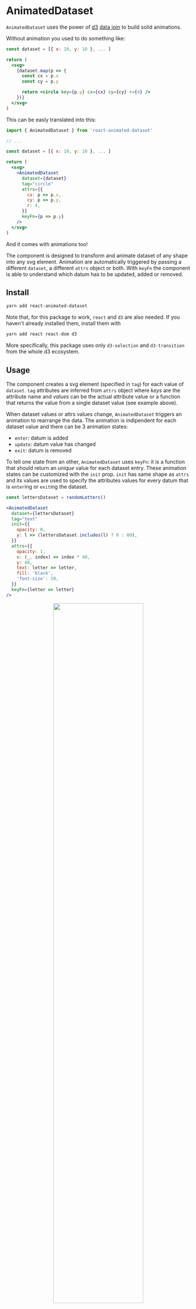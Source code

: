 # AnimatedDataset

`AnimatedDataset` uses the power of [d3](https://d3js.org) [data join](https://github.com/d3/d3-selection#joining-data) to build solid animations.

Without animation you used to do something like:

```jsx
const dataset = [{ x: 10, y: 10 }, ... ]

return (
  <svg>
    {dataset.map(p => {
      const cx = p.x
      const cy = p.y

      return <circle key={p.y} cx={cx} cy={cy} r={4} />
    })}
  </svg>
)
```

This can be easly translated into this:

```jsx
import { AnimatedDataset } from 'react-animated-dataset'

// ...

const dataset = [{ x: 10, y: 10 }, ... ]

return (
  <svg>
    <AnimatedDataset
      dataset={dataset}
      tag="circle"
      attrs={{
        cx: p => p.x,
        cy: p => p.y,
        r: 4,
      }}
      keyFn={p => p.y}
    />
  </svg>
)
```

And it comes with animations too!

The component is designed to transform and animate dataset of any shape into any svg element. Animation are automatically triggered by passing a different `dataset`, a different `attrs` object or both. With `keyFn` the component is able to understand which datum has to be updated, added or removed.

## Install

```bash
yarn add react-animated-dataset
```

Note that, for this package to work, `react` and `d3` are also needed. If you haven't already installed them, install them with

```bash
yarn add react react-dom d3
```

More specifically, this package uses only `d3-selection` and `d3-transition` from the whole d3 ecosystem.

## Usage

The component creates a svg element (specified in `tag`) for each value of `dataset`. `tag` attributes are inferred from `attrs` object where _keys_ are the attribute name and _values_ can be the actual attribute value or a function that returns the value from a single dataset value (see example above).

When dataset values or attrs values change, `AnimatedDataset` triggers an animation to rearrange the data. The animation is indipendent for each dataset value and there can be 3 animation states:

- `enter`: datum is added
- `update`: datum value has changed
- `exit`: datum is removed

To tell one state from an other, `AnimatedDataset` uses `keyFn`: it is a function that should return an _unique_ value for each dataset entry. These animation states can be customized with the `init` prop. `init` has same shape as `attrs` and its values are used to specify the attributes values for every datum that is `enter`ing or `exit`ing the dataset.

```jsx
const lettersDataset = randomLetters()

<AnimatedDataset
  dataset={lettersDataset}
  tag="text"
  init={{
    opacity: 0,
    y: l => (lettersDataset.includes(l) ? 0 : 80),
  }}
  attrs={{
    opacity: 1,
    x: (_, index) => index * 40,
    y: 40,
    text: letter => letter,
    fill: 'black',
    'font-size': 50,
  }}
  keyFn={letter => letter}
/>
```

<p align="center">
  <img align="middle" src="docs/randomletters.gif" width="70%" />
</p>

In the example above, `opacity: 0` and `y` function in `init` are used for every entering and exiting letters.

### Use case: Linechart with d3

In this next example we will draw a simple line chart, with circles for each data point and a grid with only horizontal lines. Starting from a dataset of type `Array<{x: number, y: number}>`, we can use _d3.scaleLinear_ and _d3.line_ as a utility to map data points to coordinates and to create the shape of the path.

```jsx
// Initial setup

const xScale = d3
  .scaleLinear()
  .domain(xDomain)
  .range([0, WIDTH])

const yScale = d3
  .scaleLinear()
  .domain(yDomain)
  .range([HEIGHT, 0])

const lineGenerator = d3
  .line()
  .x(p => xScale(p.x))
  .y(p => yScale(p.y))


// To draw the horizontal grid we use yScale.ticks as dataset.
// To highlight the line relative to value 0 we can check tick
// value in 'stroke-width' and 'opacity'.

<AnimatedDataset
  dataset={yScale.ticks(10)}
  tag="line"
  init={{ opacity: 0 }}
  attrs={{
    x1: xScale.range()[0],
    x2: xScale.range()[1],
    y1: tick => yScale(tick),
    y2: tick => yScale(tick),
    stroke: 'lightgrey',
    'stroke-width': tick => (tick === 0 ? 2 : 1),
    opacity: tick => (tick === 0 ? 1 : 0.5),
  }}
  keyFn={tick => tick}
/>


// Next we draw the linechart using a single path. To get a single
// path out of AnimatadDataset we need to wrap our dataset in
// an array and set d attribute to the lineGenerator.

<AnimatedDataset
  dataset={[dataset]}
  tag="path"
  attrs={{
    d: lineGenerator,
    fill: "none",
    stroke: "darkgrey"
  }}
  keyFn={(_, i) => i}
/>


// Finally we add circles for every data point. As for
// grid, we use xScale and yScale to calculate the actual
// position. We can also change fill according to y value.

<AnimatedDataset
  dataset={dataset}
  tag="circle"
  attrs={{
    opacity: 1,
    cx: p => xScale(p.x),
    cy: p => yScale(p.y),
    fill: p => (p.y >= 0 ? "green" : "red"),
    r: 3
  }}
  keyFn={(_, i) => i}
/>
```

<p align="center">
  <img align="middle" src="docs/linechart_initial.jpg" width="80%" />
</p>

Whenever `dataset`, `xRange` or `yRange` change, we have smooth animations.

<p align="center">
  <img align="middle" src="docs/linechart.gif" width="80%" />
</p>

As it can be seen in the result, `AnimatedDataset` supports _path morphing_ and _color interpolation_. Also, thanks to the combination of grid `keyFn` and `init` props, the component knows which line to move and which to fade in/out.

## Props

<h3 id="dataset">
  <a  href="#dataset">#</a> dataset
</h3>

- **Required**
- Type: `Array<any>`

<h3 id="attrs">
  <a  href="#attrs">#</a> attrs
</h3>

- **Required**
- Type: `{[key: string]: number | string | ((datum: any, index: int, nodes: Array<SVGElement>) => number | string)}`

`attrs` keys should be an attribute name for given `tag`. They must be in kebab-case.

`attrs` values should be the actual value or a function to calculate the value. Function accepts as parameter a single datum, its index and the array of rendered svg elements (the d3 selection).

```jsx
<AnimatedDataset
  attrs={{
    stroke: 'black',
    'stroke-width': datum => datum.someValue * 10,
    fill: (datum, index, nodes) => ...
  }}
/>
```

It also accepts events listener where keys follow the signature `"on-<eventname>"` and values are functions.

```jsx
<AnimatedDataset
  attrs = {{
    'on-click': datum => console.log(datum),
    'on-mouseover': (datum, index, nodes) => ...
  }}
/>
```

<h3 id="tag">
  <a  href="#tag">#</a> tag
</h3>

- Type: `string`
- Default: `"rect"`

Any valid svg tag name.

<h3 id="keyFn">
  <a  href="#keyFn">#</a> keyFn
</h3>

- Type: `(datum: any, index: number, dataset: Array<any>) => any`
- Default: `datum => datum.key`

A function that identifies dataset values. It should return an unique value for each datum.

<h3 id="init">
  <a  href="#init">#</a> init
</h3>

- Type: `{[key: string]: number | string | ((datum: any, index: int, dataset: Array<any>) => number | string)}`

Same as [attrs](#-attrs). `init` values are used to animate entering and exiting values. It doesn't support event listeners.

<h3 id="disableAnimation">
  <a  href="#disableAnimation">#</a> disableAnimation
</h3>

- Type: `boolean`
- Default: `false`

If `true` animation is disabled and the data is updated immediately.

<h3 id="duration">
  <a  href="#duration">#</a> duration
</h3>

- Type: `number`
- Default: `1000`

The animation duration in milliseconds.

## Contributing

If you make some edits and wish to test them locally you can run `yarn test`.

To publish run `yarn release`.
